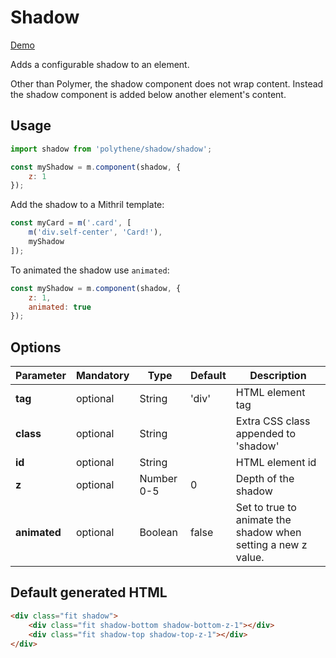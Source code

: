 # Shadow

<a class="btn-demo" href="http://arthurclemens.github.io/Polythene-examples/index.html#/shadow">Demo</a>

Adds a configurable shadow to an element.

Other than Polymer, the shadow component does not wrap content. Instead the shadow component is added below another element's content.


## Usage

~~~javascript
import shadow from 'polythene/shadow/shadow';

const myShadow = m.component(shadow, {
	z: 1
});
~~~

Add the shadow to a Mithril template:

~~~javascript
const myCard = m('.card', [
    m('div.self-center', 'Card!'),
    myShadow
]);
~~~

To animated the shadow use `animated`:

~~~javascript
const myShadow = m.component(shadow, {
	z: 1,
	animated: true
});
~~~

## Options

| **Parameter** |  **Mandatory** | **Type** | **Default** | **Description** |
| ------------- | -------------- | -------- | ----------- | --------------- |
| **tag** | optional | String | 'div' | HTML element tag |
| **class** | optional | String |  | Extra CSS class appended to 'shadow' |
| **id** | optional | String | | HTML element id |
| **z** | optional | Number 0-5 | 0 | Depth of the shadow |
| **animated** | optional | Boolean | false | Set to true to animate the shadow when setting a new z value. |


## Default generated HTML

~~~html
<div class="fit shadow">
    <div class="fit shadow-bottom shadow-bottom-z-1"></div>
    <div class="fit shadow-top shadow-top-z-1"></div>
</div>
~~~
